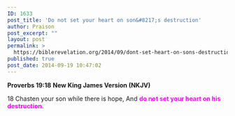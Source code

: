 ```yaml
---
ID: 1633
post_title: 'Do not set your heart on son&#8217;s destruction'
author: Praison
post_excerpt: ""
layout: post
permalink: >
  https://biblerevelation.org/2014/09/dont-set-heart-on-sons-destruction/
published: true
post_date: 2014-09-19 10:47:02
---
```

<strong>Proverbs 19:18</strong>
<strong> New King James Version (NKJV)</strong>

18 Chasten your son while there is hope,
And <span style="color: #ff00ff;"><strong>do not set your heart on his destruction</strong></span>.